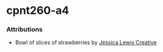# cpnt260-a4
### Attributions
- Bowl of slices of strawberries by [Jessica Lewis Creative](https://www.pexels.com/photo/bowl-of-slices-of-strawberries-992819/)